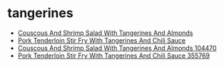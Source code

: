 # tangerines

 * [Couscous And Shrimp Salad With Tangerines And Almonds](../../index/c/couscous-and-shrimp-salad-with-tangerines-and-almonds-104470.json)
 * [Pork Tenderloin Stir Fry With Tangerines And Chili Sauce](../../index/p/pork-tenderloin-stir-fry-with-tangerines-and-chili-sauce-355769.json)
 * [Couscous And Shrimp Salad With Tangerines And Almonds 104470](../../index/c/couscous-and-shrimp-salad-with-tangerines-and-almonds-104470.json)
 * [Pork Tenderloin Stir Fry With Tangerines And Chili Sauce 355769](../../index/p/pork-tenderloin-stir-fry-with-tangerines-and-chili-sauce-355769.json)
